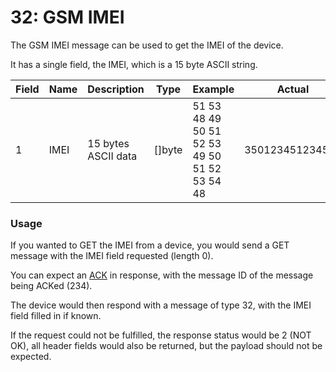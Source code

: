 <script setup>
import ProtocolBytes from '../../../components/ProtocolBytes.vue';
</script>

# 32: GSM IMEI

The GSM IMEI message can be used to get the IMEI of the device.

It has a single field, the IMEI, which is a 15 byte ASCII string.

<!-- <GenerateConsts :prefix="'MD_GSM_IMEI_'" :enumName="'MyEnum'" :dataPath="'messages/32/data'"/> -->

| Field | Name       | Description                      | Type   | Example | Actual |
| ----- | ---------- | -------------------------------- | ------ | ------- | - |
| 1     | IMEI | 15 bytes ASCII data | []byte  | 51 53 48 49 50 51 52 53 49 50 51 52 53 54 48 | 350123451234560 |

### Usage

If you wanted to GET the IMEI from a device, you would send a GET message with the IMEI field requested (length 0).

<ProtocolBytes
byteString="3 19 0 32 0 2 0 1 5 1 234 1 2 1 0 1 0 21 145"
:boldPositions="[3,12,15,16]"
:allowCollapse="false"
/>

You can expect an [ACK](generic#_5-ack) in response, with the message ID of the message being ACKed (234).

The device would then respond with a message of type 32, with the IMEI field filled in if known.

<ProtocolBytes
byteString="3 42 0 32 0 3 0 1 3 4 1 22 1 234 1 1 1 0 1 20 56 57 52 53 55 51 56 55 51 48 48 48 48 50 54 52 51 57 54 54 159 188"
:boldPositions="[20]"
:allowCollapse="false"
/>

If the request could not be fulfilled, the response status would be 2 (NOT OK), all header fields would also be returned, but the payload should not be expected.
